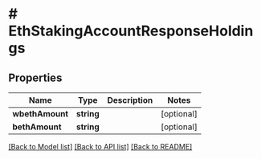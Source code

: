 # # EthStakingAccountResponseHoldings

## Properties

Name | Type | Description | Notes
------------ | ------------- | ------------- | -------------
**wbethAmount** | **string** |  | [optional]
**bethAmount** | **string** |  | [optional]

[[Back to Model list]](../../README.md#models) [[Back to API list]](../../README.md#endpoints) [[Back to README]](../../README.md)
